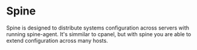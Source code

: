 # Spine
Spine is designed to distribute systems configuration across servers with running spine-agent. It's simmilar to cpanel, but with spine you are able to extend configuration across many hosts.